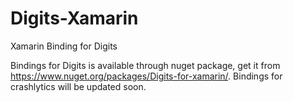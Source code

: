 # Digits-Xamarin
Xamarin Binding for Digits

Bindings for Digits is available through nuget package, get it from https://www.nuget.org/packages/Digits-for-xamarin/. Bindings for crashlytics will be updated soon.
